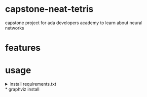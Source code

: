 # capstone-neat-tetris
capstone project for ada developers academy to learn about neural networks

# features

# usage

<details>
<summary>install requirements.txt</summary>
* pip install -r requirements.txt
</details> 
* graphviz install
